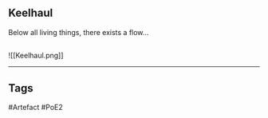 ## Keelhaul
Below all living things,
there exists a flow...
##
![[Keelhaul.png]]

---
## Tags
#Artefact
#PoE2